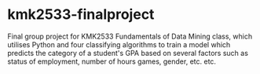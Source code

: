 # kmk2533-finalproject
Final group project for KMK2533 Fundamentals of Data Mining class, which utilises Python and four classifying algorithms to train a model which predicts the category of a student's GPA based on several factors such as status of employment, number of hours games, gender, etc. etc.
